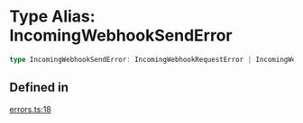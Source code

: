 # Type Alias: IncomingWebhookSendError

```ts
type IncomingWebhookSendError: IncomingWebhookRequestError | IncomingWebhookHTTPError;
```

## Defined in

[errors.ts:18](https://github.com/slackapi/node-slack-sdk/blob/c15385ef93ccdde9702f52f7d1f445999203d794/packages/webhook/src/errors.ts#L18)
